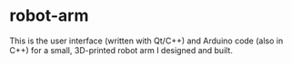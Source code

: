 # robot-arm

This is the user interface (written with Qt/C++) and Arduino code (also in C++) for a small, 3D-printed robot arm I designed and built.
